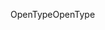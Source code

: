 <span data-ttu-id="c18aa-101">OpenType</span><span class="sxs-lookup"><span data-stu-id="c18aa-101">OpenType</span></span>
